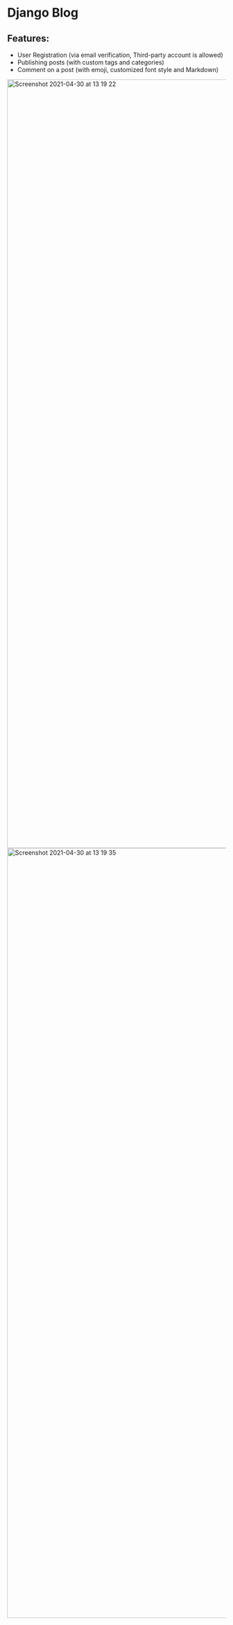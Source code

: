 # Django Blog 

## Features:
- User Registration (via email verification, Third-party account is allowed)
- Publishing posts (with custom tags and categories)
- Comment on a post (with emoji, customized font style and Markdown)

<img width="1774" alt="Screenshot 2021-04-30 at 13 19 22" src="https://user-images.githubusercontent.com/11911569/116652123-1e749c00-a9b7-11eb-905e-82a1c41d073a.png">
<img width="1777" alt="Screenshot 2021-04-30 at 13 19 35" src="https://user-images.githubusercontent.com/11911569/116652128-216f8c80-a9b7-11eb-91e0-42c36f72d36c.png">
